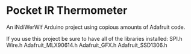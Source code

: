 Pocket IR Thermometer
=======

An iNdiWerWlf Arduino project using copious amounts of Adafruit code.

If you use this project be sure to have all of the libraries installed:
SPI.h
Wire.h
Adafruit_MLX90614.h
Adafruit_GFX.h
Adafruit_SSD1306.h
